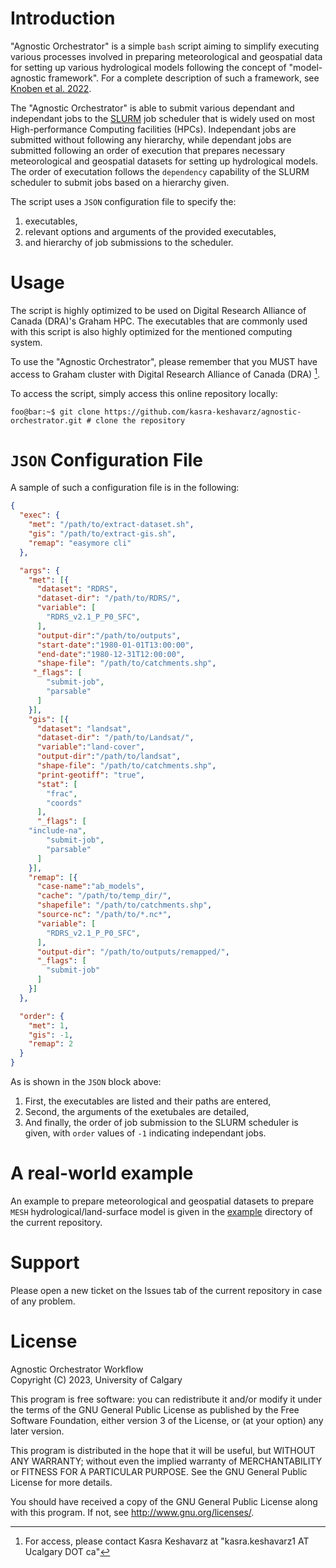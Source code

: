 # Introduction
"Agnostic Orchestrator" is a simple `bash` script aiming to simplify
executing various processes involved in preparing meteorological and
geospatial data for setting up various hydrological models following the
concept of "model-agnostic framework". For a complete description of such
a framework, see [Knoben et al. 2022](https://doi.org/10.1029/2021WR031753).


The "Agnostic Orchestrator" is able to submit various dependant and
independant jobs to the [SLURM]() job scheduler that is widely used on
most High-performance Computing facilities (HPCs). Independant jobs are
submitted without following any hierarchy, while dependant jobs are
submitted following an order of execution that prepares necessary
meteorological and geospatial datasets for setting up hydrological models.
The order of executation follows the `dependency` capability of the SLURM
scheduler to submit jobs based on a hierarchy given.


The script uses a `JSON` configuration file to specify the:
 1. executables,
 2. relevant options and arguments of the provided executables,
 3. and hierarchy of job submissions to the scheduler.


# Usage
The script is highly optimized to be used on Digital Research Alliance of
Canada (DRA)'s Graham HPC. The executables that are commonly used with
this script is also highly optimized for the mentioned computing system.

To use the "Agnostic Orchestrator", please remember that you MUST have
access to Graham cluster with Digital Research Alliance of Canada (DRA)
[^2].

To access the script, simply access this online repository locally:
```console
foo@bar:~$ git clone https://github.com/kasra-keshavarz/agnostic-orchestrator.git # clone the repository
```

# `JSON` Configuration File
A sample of such a configuration file is in the following:
```json
{
  "exec": {
    "met": "/path/to/extract-dataset.sh",
    "gis": "/path/to/extract-gis.sh",
    "remap": "easymore cli"
  },

  "args": {
    "met": [{
      "dataset": "RDRS",
      "dataset-dir": "/path/to/RDRS/",
      "variable": [
        "RDRS_v2.1_P_P0_SFC",
      ],
      "output-dir":"/path/to/outputs",
      "start-date":"1980-01-01T13:00:00",
      "end-date":"1980-12-31T12:00:00",
      "shape-file": "/path/to/catchments.shp",
     "_flags": [
        "submit-job",
        "parsable"
      ]
    }],
    "gis": [{
      "dataset": "landsat",
      "dataset-dir": "/path/to/Landsat/",
      "variable":"land-cover",
      "output-dir":"/path/to/landsat",
      "shape-file": "/path/to/catchments.shp",
      "print-geotiff": "true",
      "stat": [
        "frac",
        "coords"
      ],
      "_flags": [
	"include-na",
        "submit-job",
        "parsable"
      ]
    }],
    "remap": [{
      "case-name":"ab_models",
      "cache": "/path/to/temp_dir/",
      "shapefile": "/path/to/catchments.shp",
      "source-nc": "/path/to/*.nc*",
      "variable": [
        "RDRS_v2.1_P_P0_SFC",
      ],
      "output-dir": "/path/to/outputs/remapped/",
      "_flags": [
        "submit-job"
      ]
    }]
  },

  "order": {
    "met": 1,
    "gis": -1,
    "remap": 2
  }
}
```

As is shown in the `JSON` block above:
  1. First, the executables are listed and their paths are entered,
  2. Second, the arguments of the exetubales are detailed,
  3. And finally, the order of job submission to the SLURM scheduler is
     given, with `order` values of `-1` indicating independant jobs.

# A real-world example
An example to prepare meteorological and geospatial datasets to prepare
`MESH` hydrological/land-surface model is given in the [example](./example)
directory of the current repository.

# Support
Please open a new ticket on the Issues tab of the current repository in case of any problem.

# License
Agnostic Orchestrator Workflow<br>
Copyright (C) 2023, University of Calgary<br>

This program is free software: you can redistribute it and/or modify
it under the terms of the GNU General Public License as published by
the Free Software Foundation, either version 3 of the License, or
(at your option) any later version.

This program is distributed in the hope that it will be useful,
but WITHOUT ANY WARRANTY; without even the implied warranty of
MERCHANTABILITY or FITNESS FOR A PARTICULAR PURPOSE.  See the
GNU General Public License for more details.

You should have received a copy of the GNU General Public License
along with this program.  If not, see <http://www.gnu.org/licenses/>.


[^1]: Knoben, Wouter Johannes Maria, Martyn P. Clark, Jerad Bales, Andrew Bennett, S. Gharari, Christopher B. Marsh, Bart Nijssen, Al Pietroniro, Ray Spiteri, Guoqiang Tang, and Andy Wood. "Community workflows to advance reproducibility in hydrologic modeling: Separating model‐agnostic and model‐specific configuration steps in applications of large‐domain hydrologic models." Water Resources Research 58, no. 11 (2022): e2021WR031753.
[^2]: For access, please contact Kasra Keshavarz at "kasra.keshavarz1 AT Ucalgary DOT ca"
